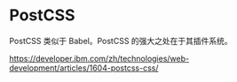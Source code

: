# PostCSS

PostCSS 类似于 Babel。PostCSS 的强大之处在于其插件系统。

https://developer.ibm.com/zh/technologies/web-development/articles/1604-postcss-css/
